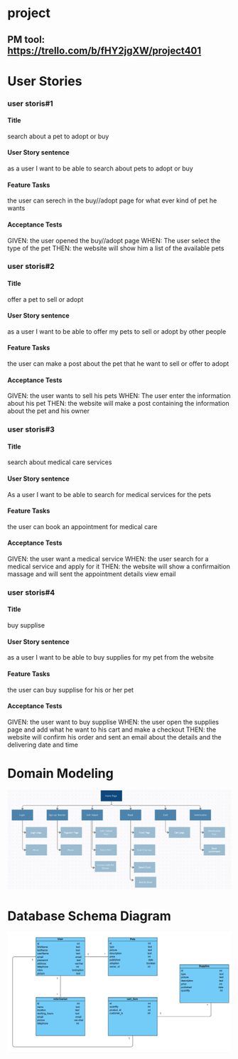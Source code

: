 # project

## PM tool: https://trello.com/b/fHY2jgXW/project401

# User Stories

### user storis#1

#### Title
search about a pet to adopt or buy

#### User Story sentence

as a user I want to be able to search about pets to adopt or buy

#### Feature Tasks

the user can serech in the buy//adopt page for what ever kind of pet he wants

#### Acceptance Tests

GIVEN: the user opened the buy//adopt page 
WHEN: The user select the type of the pet 
THEN: the website will show him a list of the available pets 

### user storis#2

#### Title

offer a pet to sell or adopt 

#### User Story sentence

as a user I want to be able to offer my pets to sell or adopt by other people

#### Feature Tasks

the user can make a post about the pet that he want to sell or offer to adopt

#### Acceptance Tests

GIVEN: the user wants to sell his pets
WHEN: The user enter the information about his pet
THEN: the website will make a post containing the information about the pet and his owner

### user storis#3

#### Title

search about medical care services

#### User Story sentence

As a user I want to be able to search for medical services for the pets

#### Feature Tasks

the user can book an appointment for medical care 

#### Acceptance Tests

GIVEN: the user want a medical service
WHEN: the user search for a medical service and apply for it 
THEN: the website will show a confirmaition massage and will sent the appointment details view email

### user storis#4

#### Title

buy supplise 

#### User Story sentence

as a user I want to be able to buy supplies for my pet from the website 

#### Feature Tasks

the user can buy supplise for his or her pet

#### Acceptance Tests

GIVEN: the user want to buy supplise
WHEN: the user open the supplies page and add what he want to his cart and make a checkout 
THEN: the website will confirm his order and sent an email about the details and the delivering date and time

# Domain Modeling

![domain modeling](./assest/domainmodeling.png)

# Database Schema Diagram

![schema digram](./assest/schema.png)